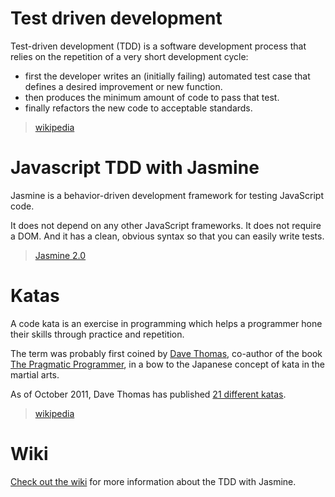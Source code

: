 Test driven development 
=======================

Test-driven development (TDD) is a software development process that relies on the repetition of a very short development cycle:

* first the developer writes an (initially failing) automated test case that defines a desired improvement or new function.
* then produces the minimum amount of code to pass that test.
* finally refactors the new code to acceptable standards.

> [wikipedia][Test driven_development]


Javascript TDD with Jasmine
===========================

Jasmine is a behavior-driven development framework for testing JavaScript code.

It does not depend on any other JavaScript frameworks. It does not require a DOM. And it has a clean, obvious syntax so that you can easily write tests.

> [Jasmine 2.0][Jasmine 2.0]


Katas
=====

A code kata is an exercise in programming which helps a programmer hone their skills through practice and repetition.

The term was probably first coined by [Dave Thomas][], co-author of the book [The Pragmatic Programmer][], in a bow to the Japanese concept of kata in the martial arts.

As of October 2011, Dave Thomas has published [21 different katas][].

> [wikipedia][Kata_(programming)]


Wiki
====

[Check out the wiki] for more information about the TDD with Jasmine.



[Test driven_development]: http://en.wikipedia.org/wiki/Test-driven_development

[Jasmine 2.0]: http://jasmine.github.io/2.0/introduction.html

[Dave Thomas]: http://en.wikipedia.org/wiki/Dave_Thomas_(programmer)
[The Pragmatic Programmer]: http://en.wikipedia.org/wiki/The_Pragmatic_Programmer
[21 different katas]: http://codekata.com/
[Kata_(programming)]: http://en.wikipedia.org/wiki/Kata_(programming)

[Check out the wiki]: kata-jasmine/src/master/wiki/README.md